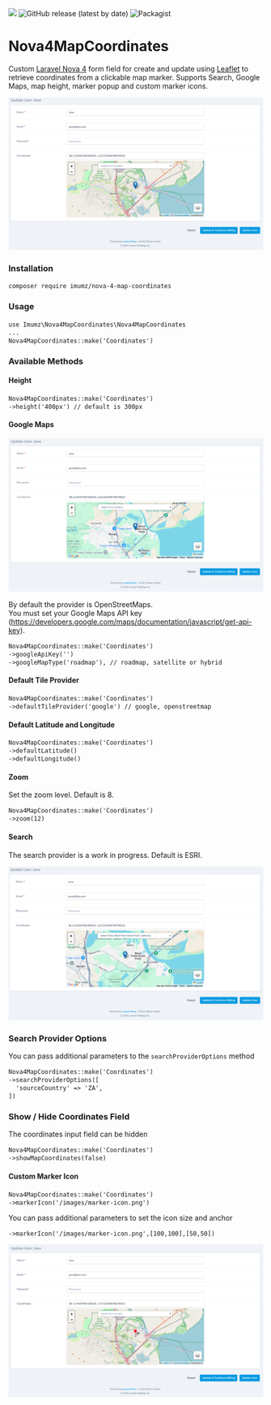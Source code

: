 ![](https://img.shields.io/github/stars/iMuMz/Nova4MapCoordinates?&style=flat-square)
![GitHub release (latest by date)](https://img.shields.io/github/v/release/imumz/Nova4MapCoordinates?color=red&style=flat-square)
![Packagist](https://img.shields.io/packagist/dt/imumz/nova-4-map-coordinates?color=green&logo=testing&style=flat-square)
# Nova4MapCoordinates
Custom [Laravel Nova 4](https://nova.laravel.com/) form field for create and update using [Leaflet](https://leafletjs.com/) to retrieve coordinates from a clickable map marker. Supports Search, Google Maps, map height, marker popup and custom marker icons.

![image](images/marker-update-example.png)

### Installation

```
composer require imumz/nova-4-map-coordinates
```
### Usage

```
use Imumz\Nova4MapCoordinates\Nova4MapCoordinates
...
Nova4MapCoordinates::make('Coordinates')

```
### Available Methods

#### Height
```
Nova4MapCoordinates::make('Coordinates')
->height('400px') // default is 300px
```
#### Google Maps

![image](images/google-maps-example.png)

By default the provider is OpenStreetMaps.<br> 
You must set your Google Maps API key (https://developers.google.com/maps/documentation/javascript/get-api-key).
```
Nova4MapCoordinates::make('Coordinates')
->googleApiKey('')
->googleMapType('roadmap'), // roadmap, satellite or hybrid
```
#### Default Tile Provider
```
Nova4MapCoordinates::make('Coordinates')
->defaultTileProvider('google') // google, openstreetmap
```
#### Default Latitude and Longitude
```
Nova4MapCoordinates::make('Coordinates')
->defaultLatitude()
->defaultLongitude()
```
#### Zoom
Set the zoom level. Default is 8.
```
Nova4MapCoordinates::make('Coordinates')
->zoom(12)
```
#### Search 
The search provider is a work in progress. Default is ESRI.

![image](images/search-example.png)

### Search Provider Options
You can pass additional parameters to the ```searchProviderOptions``` method
```
Nova4MapCoordinates::make('Coordinates')
->searchProviderOptions([
  'sourceCountry' => 'ZA',
])
```
### Show / Hide Coordinates Field
The coordinates input field can be hidden
```
Nova4MapCoordinates::make('Coordinates')
->showMapCoordinates(false)
```
#### Custom Marker Icon
```
Nova4MapCoordinates::make('Coordinates')
->markerIcon('/images/marker-icon.png')
```
You can pass additional parameters to set the icon size and anchor
```
->markerIcon('/images/marker-icon.png',[100,100],[50,50])
```
![image](images/custom-map-marker.png)


